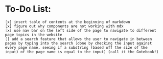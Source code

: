 # To-Do List:
    [x] insert table of contents at the beginning of markdown
    [x] figure out why components are not working with mdx
    [x] use nav bar on the left side of the page to navigate to different page topics in the website
    [] add a search feature that allows the user to navigate in between pages by typing into the search (done by checking the input against every page name, seeing if a substring (based off the size of the input) of the page name is equal to the input) (call it the Gotebook!)